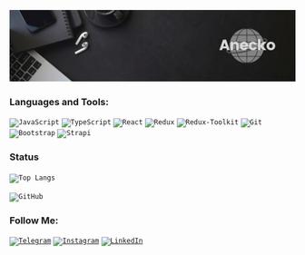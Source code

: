 [![Header](https://github.com/Aneckon/Aneckon/blob/main/assets/header.png)]()

### Languages and Tools:

<code>![JavaScript](https://img.shields.io/badge/-JavaScript-090909?style=for-the-badge&logo=JavaScript&logoColor=E9D54D)</code>
<code>![TypeScript](https://img.shields.io/badge/-TypeScript-090909?style=for-the-badge&logo=TypeScript&logoColor)</code>
<code>![React](https://img.shields.io/badge/-REACT-090909?style=for-the-badge&logo=React&logoColor=blue)</code>
<code>![Redux](https://img.shields.io/badge/-Redux-090909?style=for-the-badge&logo=Redux&logoColor=7c1996)</code>
<code>![Redux-Toolkit](https://img.shields.io/badge/-Redux-Toolkit-090909?style=for-the-badge&logo=Redux-Toolkit&logoColor=7c1996)</code>
<code>![Git](https://img.shields.io/badge/-Git-090909?style=for-the-badge&logo=Git&logoColor)</code>
<code>![Bootstrap](https://img.shields.io/badge/-Bootstrap-090909?style=for-the-badge&logo=Bootstrap&logoColor)</code>
<code>![Strapi](https://img.shields.io/badge/-Strapi-090909?style=for-the-badge&logo=Strapi&logoColor)</code>

### Status

<code>![Top Langs](https://github-readme-stats.vercel.app/api/top-langs/?username=anuraghazra&langs_count=4&show_icons=true&bg_color=00000000&title_color=fff&icon_color=ff7a45&text_color=8c8c8c)</code>

<code>![GitHub](https://github-readme-stats.vercel.app/api?username=anuraghazra&show_icons=true&bg_color=00000000&title_color=fff&icon_color=ff7a45&text_color=8c8c8c)</code>

### Follow Me:

<code>[![Telegram](https://img.shields.io/badge/-Telegram-090909?style=for-the-badge&logo=telegram&logoColor=27A0D9)](https://t.me/Bonetik)</code>
<code>[![Instagram](https://img.shields.io/badge/-Instagram-090909?style=for-the-badge&logo=instagram&logoColor=B4068E)](https://www.instagram.com/anecko.frontend)</code>
<code>[![LinkedIn](https://img.shields.io/badge/-LinkedIn-090909?style=for-the-badge&logo=linkedin&logoColor=007BB6)](https://www.linkedin.com/in/%D0%B0%D0%BD%D0%B4%D1%80%D1%96%D0%B9-%D0%BA%D0%BE%D0%B2%D0%B0%D0%BB%D1%8C%D1%87%D1%83%D0%BA-28615a214)</code>
